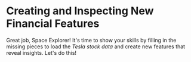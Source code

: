 # Creating and Inspecting New Financial Features

Great job, Space Explorer! It's time to show your skills by filling in the missing pieces to load the *Tesla stock data* and create new features that reveal insights. Let's do this!